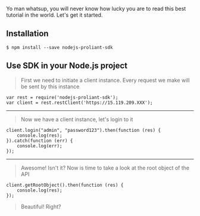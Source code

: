Yo man whatsup, you will never know how lucky you are to read this best tutorial in the world. Let's get it started.

## Installation
```
$ npm install --save nodejs-proliant-sdk
```

## Use SDK in your Node.js project

>First we need to initiate a client instance. Every request we make will be sent by this instance
```
var rest = require('nodejs-proliant-sdk');
var client = rest.restClient('https://15.119.209.XXX');
```
- - - -
>Now we have a client instance, let's login to it
```
client.login("admin", "password123").then(function (res) {
    console.log(res);
}).catch(function (err) {
    console.log(err);
});
```
- - - -
>Awesome! Isn't it?
>Now is time to take a look at the root object of the API
```
client.getRootObject().then(function (res) {
    console.log(res);
});
```
>Beautiful! Right?
>
